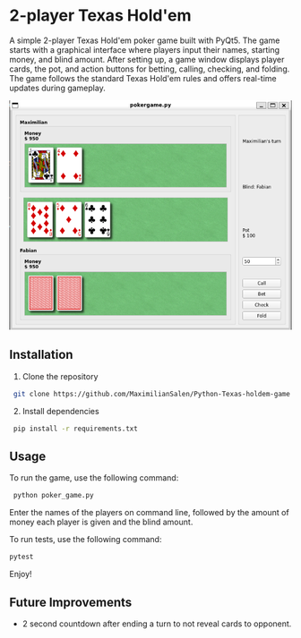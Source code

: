 # 2-player Texas Hold'em
A simple 2-player Texas Hold'em poker game built with PyQt5. The game starts with a graphical interface where players input their names, starting money, and blind amount. After setting up, a game window displays player cards, the pot, and action buttons for betting, calling, checking, and folding. The game follows the standard Texas Hold'em rules and offers real-time updates during gameplay.

![screenshot](docs/poker_image.png)

## Installation
1. Clone the repository
```bash
 git clone https://github.com/MaximilianSalen/Python-Texas-holdem-game.git
```

2. Install dependencies
```bash
 pip install -r requirements.txt
```

## Usage
To run the game, use the following command:
```bash
 python poker_game.py
```

Enter the names of the players on command line, followed by the amount of money each player is given and the blind amount.

To run tests, use the following command:
```bash
pytest
```



Enjoy!

## Future Improvements
- 2 second countdown after ending a turn to not reveal cards to opponent.